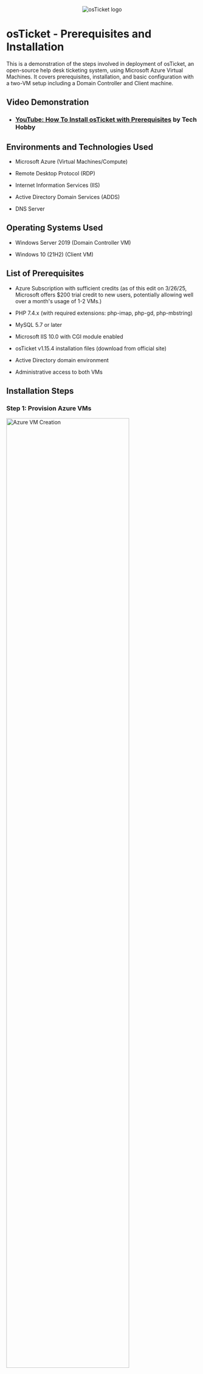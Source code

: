 <p align="center">
<img src="https://i.imgur.com/Clzj7Xs.png" alt="osTicket logo"/>
</p>

<h1>osTicket - Prerequisites and Installation</h1>
This is a demonstration of the steps involved in deployment of osTicket, an open-source help desk ticketing system, using Microsoft Azure Virtual Machines. It covers prerequisites, installation, and basic configuration with a two-VM setup including a Domain Controller and Client machine. <br />

<h2>Video Demonstration</h2>

- ### [YouTube: How To Install osTicket with Prerequisites](https://www.youtube.com/watch?v=LOzmM5ZjKi0) by Tech Hobby

<h2>Environments and Technologies Used</h2>

- Microsoft Azure (Virtual Machines/Compute)

- Remote Desktop Protocol (RDP)

- Internet Information Services (IIS)

- Active Directory Domain Services (ADDS)

- DNS Server

<h2>Operating Systems Used</h2>

- Windows Server 2019 (Domain Controller VM)

- Windows 10 (21H2) (Client VM)

<h2>List of Prerequisites</h2>

- Azure Subscription with sufficient credits (as of this edit on 3/26/25, Microsoft offers $200 trial credit to new users, potentially allowing well over a month's usage of 1-2 VMs.)

- PHP 7.4.x (with required extensions: php-imap, php-gd, php-mbstring)

- MySQL 5.7 or later

- Microsoft IIS 10.0 with CGI module enabled

- osTicket v1.15.4 installation files (download from official site)

- Active Directory domain environment

- Administrative access to both VMs

<h2>Installation Steps</h2>

<h3>Step 1: Provision Azure VMs</h3>
<p>
<a href="https://i.imgur.com/zCppQhb.png" target="_blank">
<img src="https://i.imgur.com/zCppQhb.png" height="80%" width="80%" alt="Azure VM Creation"/>
</a>
</p>
<p>

1. In Azure Portal, create two VMs:
   - "Domain-Controller" (Windows Server 2019)
   - "Client" (Windows 10 21H2)

2. Configure VMs with:
   - Public IP addresses
   - Network Security Group allowing RDP (port 3389)
   - Same Virtual Network for communication

3. Connect via RDP to both machines using their public IPs.
</p>
<br />

<h3>Step 2: Configure Domain Controller</h3>
<p>
<a href="https://i.imgur.com/i1e7OPR.png" target="_blank">
<img src="https://i.imgur.com/i1e7OPR.png" height="80%" width="80%" alt="AD DS Setup"/>
</a>
</p>
<p>

1. Install Active Directory Domain Services role on "Domain-Controller".

2. Promote to Domain Controller with a new forest (e.g., "osticket.local").

3. Configure DNS server settings.

4. Create user accounts for osTicket administration.
</p>
<br />

<h3>Step 3: Install and Configure osTicket on Client VM</h3>
<p>
<a href="https://i.imgur.com/C8FnB5Q.png" target="_blank">
<img src="https://i.imgur.com/C8FnB5Q.png" height="80%" width="80%" alt="osTicket Installation"/>
</a>
</p>
<p>

1. Install IIS with CGI support on "Client" VM.

2. Download and extract osTicket v1.15.4 to C:\inetpub\wwwroot\osticket.

3. Install PHP 7.4 and MySQL 5.7 using Web Platform Installer.

4. Configure PHP extensions in php.ini:
   - enable php_imap.dll, php_gd2.dll, php_mbstring.dll

5. Create a MySQL database and user for osTicket.

6. Run the osTicket installer (http://localhost/osticket/setup):
   - Enter database credentials
   - Set admin username and password

7. Join "Client" VM to the "osticket.local" domain.
</p>
<br />

<h3>Step 4: Test and Create Mock Tickets</h3>


<a href="https://i.imgur.com/q7C52St.jpeg" target="_blank">
<img src="https://i.imgur.com/q7C52St.jpeg" height="80%" width="80%" alt="Mock ticket resolution"/>
</a>

<p>
1. Access osTicket via browser (http://localhost/osticket).

2. Log in as admin and configure:
   - Email settings
   - Ticket queues
   - Agent roles

3. Create and resolve sample tickets to verify functionality.

4. Validate DNS resolution from Domain Controller.
</p>
<br />
